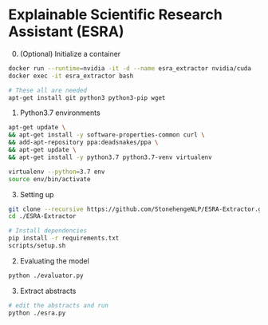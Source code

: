 # Explainable Scientific Research Assistant (ESRA)

0. (Optional) Initialize a container
``` sh
docker run --runtime=nvidia -it -d --name esra_extractor nvidia/cuda
docker exec -it esra_extractor bash

# These all are needed
apt-get install git python3 python3-pip wget
```

1. Python3.7 environments
``` sh
apt-get update \
&& apt-get install -y software-properties-common curl \
&& add-apt-repository ppa:deadsnakes/ppa \
&& apt-get update \
&& apt-get install -y python3.7 python3.7-venv virtualenv

virtualenv --python=3.7 env
source env/bin/activate
```

3. Setting up

``` sh
git clone --recursive https://github.com/StonehengeNLP/ESRA-Extractor.git
cd ./ESRA-Extractor

# Install dependencies
pip install -r requirements.txt
scripts/setup.sh
```

2. Evaluating the model
``` sh
python ./evaluator.py
```

3. Extract abstracts
``` sh
# edit the abstracts and run
python ./esra.py
```
